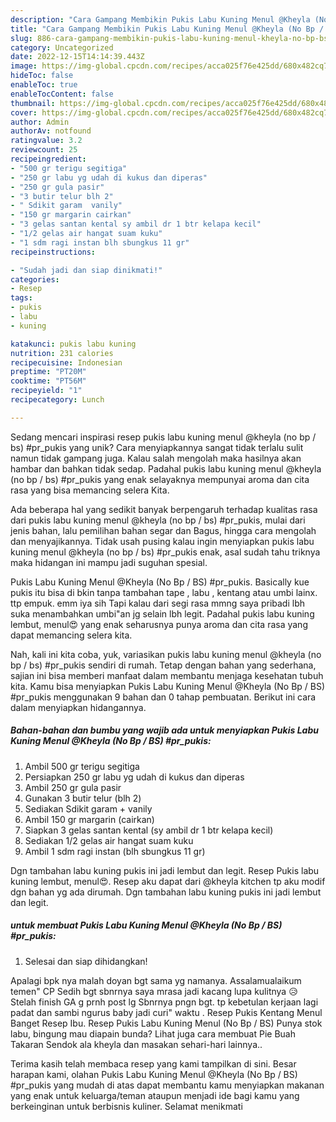 ```yaml
---
description: "Cara Gampang Membikin Pukis Labu Kuning Menul @Kheyla (No Bp / BS) #pr_pukis yang Enak"
title: "Cara Gampang Membikin Pukis Labu Kuning Menul @Kheyla (No Bp / BS) #pr_pukis yang Enak"
slug: 886-cara-gampang-membikin-pukis-labu-kuning-menul-kheyla-no-bp-bs-pr-pukis-yang-enak
category: Uncategorized
date: 2022-12-15T14:14:39.443Z
image: https://img-global.cpcdn.com/recipes/acca025f76e425dd/680x482cq70/pukis-labu-kuning-menul-kheyla-no-bp-bs-pr_pukis-foto-resep-utama.jpg
hideToc: false
enableToc: true
enableTocContent: false
thumbnail: https://img-global.cpcdn.com/recipes/acca025f76e425dd/680x482cq70/pukis-labu-kuning-menul-kheyla-no-bp-bs-pr_pukis-foto-resep-utama.jpg
cover: https://img-global.cpcdn.com/recipes/acca025f76e425dd/680x482cq70/pukis-labu-kuning-menul-kheyla-no-bp-bs-pr_pukis-foto-resep-utama.jpg
author: Admin
authorAv: notfound
ratingvalue: 3.2
reviewcount: 25
recipeingredient:
- "500 gr terigu segitiga"
- "250 gr labu yg udah di kukus dan diperas"
- "250 gr gula pasir"
- "3 butir telur blh 2"
- " Sdikit garam  vanily"
- "150 gr margarin cairkan"
- "3 gelas santan kental sy ambil dr 1 btr kelapa kecil"
- "1/2 gelas air hangat suam kuku"
- "1 sdm ragi instan blh sbungkus 11 gr"
recipeinstructions:

- "Sudah jadi dan siap dinikmati!"
categories:
- Resep
tags:
- pukis
- labu
- kuning

katakunci: pukis labu kuning 
nutrition: 231 calories
recipecuisine: Indonesian
preptime: "PT20M"
cooktime: "PT56M"
recipeyield: "1"
recipecategory: Lunch

---
```





Sedang mencari inspirasi resep pukis labu kuning menul @kheyla (no bp / bs) #pr_pukis yang unik? Cara menyiapkannya sangat tidak terlalu sulit namun tidak gampang juga. Kalau salah mengolah maka hasilnya akan hambar dan bahkan tidak sedap. Padahal pukis labu kuning menul @kheyla (no bp / bs) #pr_pukis yang enak selayaknya mempunyai aroma dan cita rasa yang bisa memancing selera Kita.





Ada beberapa hal yang sedikit banyak berpengaruh terhadap kualitas rasa dari pukis labu kuning menul @kheyla (no bp / bs) #pr_pukis, mulai dari jenis bahan, lalu pemilihan bahan segar dan Bagus, hingga cara mengolah dan menyajikannya. Tidak usah pusing kalau ingin menyiapkan pukis labu kuning menul @kheyla (no bp / bs) #pr_pukis enak,      asal sudah tahu triknya maka hidangan ini mampu jadi suguhan spesial.














Pukis Labu Kuning Menul @Kheyla (No Bp / BS) #pr_pukis. Basically kue pukis itu bisa di bkin tanpa tambahan tape , labu , kentang atau umbi lainx. ttp empuk. emm iya sih Tapi kalau dari segi rasa mmng saya pribadi lbh suka menambahkan umbi&#34;an jg selain lbh legit. Padahal pukis labu kuning lembut, menul😍 yang enak seharusnya punya aroma dan cita rasa yang dapat memancing selera kita.






Nah, kali ini kita coba, yuk, variasikan pukis labu kuning menul @kheyla (no bp / bs) #pr_pukis sendiri di rumah. Tetap dengan bahan yang sederhana, sajian ini bisa memberi manfaat dalam membantu menjaga kesehatan tubuh kita. Kamu bisa menyiapkan Pukis Labu Kuning Menul @Kheyla (No Bp / BS) #pr_pukis menggunakan 9 bahan dan 0 tahap pembuatan. Berikut ini cara dalam menyiapkan hidangannya.

<!--inarticleads1-->

##### Bahan-bahan dan bumbu yang wajib ada untuk menyiapkan Pukis Labu Kuning Menul @Kheyla (No Bp / BS) #pr_pukis:

1. Ambil 500 gr terigu segitiga
1. Persiapkan 250 gr labu yg udah di kukus dan diperas
1. Ambil 250 gr gula pasir
1. Gunakan 3 butir telur (blh 2)
1. Sediakan  Sdikit garam + vanily
1. Ambil 150 gr margarin (cairkan)
1. Siapkan 3 gelas santan kental (sy ambil dr 1 btr kelapa kecil)
1. Sediakan 1/2 gelas air hangat suam kuku
1. Ambil 1 sdm ragi instan (blh sbungkus 11 gr)


Dgn tambahan labu kuning pukis ini jadi lembut dan legit. Resep Pukis labu kuning lembut, menul😍. Resep aku dapat dari @kheyla kitchen tp aku modif dgn bahan yg ada dirumah. Dgn tambahan labu kuning pukis ini jadi lembut dan legit. 

<!--inarticleads2-->

#####  untuk membuat Pukis Labu Kuning Menul @Kheyla (No Bp / BS) #pr_pukis:


1. Selesai dan siap dihidangkan!

Apalagi bpk nya malah doyan bgt sama yg namanya. Assalamualaikum temen&#34; CP Sedih bgt sbnrnya saya mrasa jadi kacang lupa kulitnya 😥 Stelah finish GA g prnh post lg Sbnrnya pngn bgt. tp kebetulan kerjaan lagi padat dan sambi ngurus baby jadi curi&#34; waktu . Resep Pukis Kentang Menul Banget Resep Ibu. Resep Pukis Labu Kuning Menul (No Bp / BS) Punya stok labu, bingung mau diapain bunda? Lihat juga cara membuat Pie Buah Takaran Sendok ala kheyla dan masakan sehari-hari lainnya.. 

Terima kasih telah membaca resep yang kami tampilkan di sini. Besar harapan kami, olahan Pukis Labu Kuning Menul @Kheyla (No Bp / BS) #pr_pukis yang mudah di atas dapat membantu kamu menyiapkan makanan yang enak untuk keluarga/teman ataupun menjadi ide bagi kamu yang berkeinginan untuk berbisnis kuliner. Selamat menikmati
